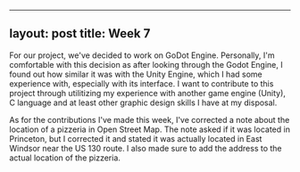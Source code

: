 ----
layout: post
title: Week 7
----

For our project, we've decided to work on GoDot Engine. Personally, I'm comfortable with this decision as after looking through the Godot Engine, I found out how similar it was with the Unity Engine, which I had some experience with, especially with its interface. I want to contribute to this project through utilitizing my experience with another game engine (Unity), C language and at least other graphic design skills I have at my disposal. 

As for the contributions I've made this week, I've corrected a note about the location of a pizzeria in Open Street Map. The note asked if it was located in Princeton, but I corrected it and stated it was actually located in East Windsor near the US 130 route. I also made sure to add the address to the actual location of the pizzeria.
